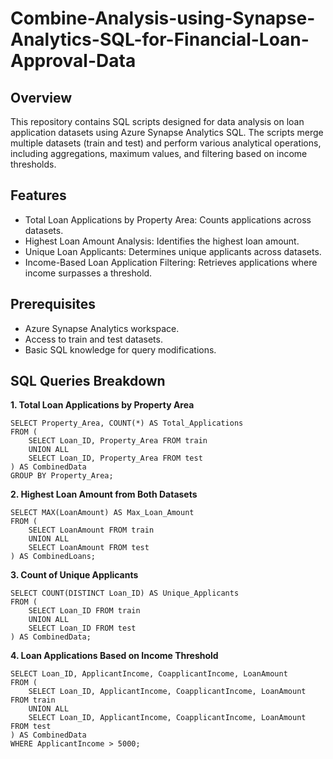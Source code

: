 # Combine-Analysis-using-Synapse-Analytics-SQL-for-Financial-Loan-Approval-Data

## Overview
This repository contains SQL scripts designed for data analysis on loan application datasets using Azure Synapse Analytics SQL. The scripts merge multiple datasets (train and test) and perform various analytical operations, including aggregations, maximum values, and filtering based on income thresholds.

## Features
* Total Loan Applications by Property Area: Counts applications across datasets.
* Highest Loan Amount Analysis: Identifies the highest loan amount.
* Unique Loan Applicants: Determines unique applicants across datasets.
* Income-Based Loan Application Filtering: Retrieves applications where income surpasses a threshold.

## Prerequisites
* Azure Synapse Analytics workspace.
* Access to train and test datasets.
* Basic SQL knowledge for query modifications.
  
## SQL Queries Breakdown

**1. Total Loan Applications by Property Area**

```
SELECT Property_Area, COUNT(*) AS Total_Applications
FROM (
    SELECT Loan_ID, Property_Area FROM train
    UNION ALL
    SELECT Loan_ID, Property_Area FROM test
) AS CombinedData
GROUP BY Property_Area;
```
**2. Highest Loan Amount from Both Datasets**

```
SELECT MAX(LoanAmount) AS Max_Loan_Amount
FROM (
    SELECT LoanAmount FROM train
    UNION ALL
    SELECT LoanAmount FROM test
) AS CombinedLoans;
```
**3. Count of Unique Applicants**
```
SELECT COUNT(DISTINCT Loan_ID) AS Unique_Applicants
FROM (
    SELECT Loan_ID FROM train
    UNION ALL
    SELECT Loan_ID FROM test
) AS CombinedData;
```
**4. Loan Applications Based on Income Threshold**

```
SELECT Loan_ID, ApplicantIncome, CoapplicantIncome, LoanAmount
FROM (
    SELECT Loan_ID, ApplicantIncome, CoapplicantIncome, LoanAmount FROM train
    UNION ALL
    SELECT Loan_ID, ApplicantIncome, CoapplicantIncome, LoanAmount FROM test
) AS CombinedData
WHERE ApplicantIncome > 5000;
```
